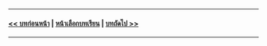 
---
#### [<< บทก่อนหน้า](../Chapter02/README.md) | [หน้าเลือกบทเรียน](../README.md) | [บทถัดไป >>](../Chapter04/README.md)
---
